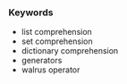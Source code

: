 ### Keywords

- list comprehension
- set comprehension
- dictionary comprehension
- generators
- walrus operator

